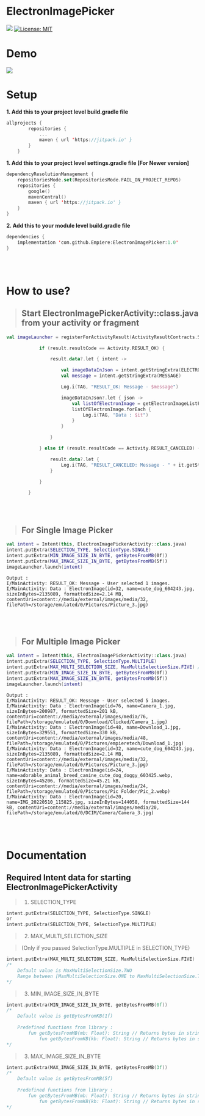 # ElectronImagePicker

[![](https://jitpack.io/v/Empiere/ElectronImagePicker.svg)](https://jitpack.io/#Empiere/ElectronImagePicker)
[![License: MIT](https://img.shields.io/badge/License-MIT-yellow.svg)](https://opensource.org/licenses/MIT)

# Demo
![](https://github.com/Empiere/ElectronImagePicker/blob/main/readme_data/Image_Picker_Banner.gif)

# Setup
**1. Add this to your project level build.gradle file**

``` kotlin
allprojects {
		repositories {
			...
			maven { url 'https://jitpack.io' }
		}
	}
```
**1. Add this to your project level settings.gradle file [For Newer version]**
``` kotlin
dependencyResolutionManagement {
    repositoriesMode.set(RepositoriesMode.FAIL_ON_PROJECT_REPOS)
    repositories {
        google()
        mavenCentral()
        maven { url 'https://jitpack.io' }
    }
}
```

**2. Add this to your module level build.gradle file**

``` kotlin
dependencies {
    implementation 'com.github.Empiere:ElectronImagePicker:1.0'
}
```
<br></br>
# How to use?
> ## Start ElectronImagePickerActivity::class.java from your activity or fragment

``` kotlin
val imageLauncher = registerForActivityResult(ActivityResultContracts.StartActivityForResult()) { result ->

            if (result.resultCode == Activity.RESULT_OK) {

                result.data?.let { intent ->

                    val imageDataInJson = intent.getStringExtra(ELECTRON_IMAGES_DATA)
                    val message = intent.getStringExtra(MESSAGE)

                    Log.i(TAG, "RESULT_OK: Message - $message")

                    imageDataInJson?.let { json ->
                        val listOfElectronImage = getElectronImageListFromData(json) // Library function
                        listOfElectronImage.forEach {
                            Log.i(TAG, "Data : $it")
                        }
                    }

                }

            } else if (result.resultCode == Activity.RESULT_CANCELED) {

                result.data?.let {
                    Log.i(TAG, "RESULT_CANCELED: Message - " + it.getStringExtra(MESSAGE))
                }

            }

        }
```
<br></br>
> ## For Single Image Picker
``` kotlin
val intent = Intent(this, ElectronImagePickerActivity::class.java)
intent.putExtra(SELECTION_TYPE, SelectionType.SINGLE)
intent.putExtra(MIN_IMAGE_SIZE_IN_BYTE, getBytesFromMB(0f))
intent.putExtra(MAX_IMAGE_SIZE_IN_BYTE, getBytesFromMB(5f))
imageLauncher.launch(intent)
```
``` 
Output :
I/MainActivity: RESULT_OK: Message - User selected 1 images.
I/MainActivity: Data : ElectronImage(id=32, name=cute_dog_604243.jpg, sizeInBytes=2135089, formattedSize=2.14 MB, contentUri=content://media/external/images/media/32, filePath=/storage/emulated/0/Pictures/Picture_3.jpg)
```
<br></br>
> ## For Multiple Image Picker
``` kotlin
val intent = Intent(this, ElectronImagePickerActivity::class.java)
intent.putExtra(SELECTION_TYPE, SelectionType.MULTIPLE)
intent.putExtra(MAX_MULTI_SELECTION_SIZE, MaxMultiSelectionSize.FIVE) // Between [MaxMultiSelectionSize.ONE to MaxMultiSelectionSize.TEN]
intent.putExtra(MIN_IMAGE_SIZE_IN_BYTE, getBytesFromMB(0f))
intent.putExtra(MAX_IMAGE_SIZE_IN_BYTE, getBytesFromMB(5f))
imageLauncher.launch(intent)
```
``` 
Output :
I/MainActivity: RESULT_OK: Message - User selected 5 images.
I/MainActivity: Data : ElectronImage(id=76, name=Camera_1.jpg, sizeInBytes=200987, formattedSize=201 kB, contentUri=content://media/external/images/media/76, filePath=/storage/emulated/0/Download/Clicked/Camera_1.jpg)
I/MainActivity: Data : ElectronImage(id=48, name=Download_1.jpg, sizeInBytes=329551, formattedSize=330 kB, contentUri=content://media/external/images/media/48, filePath=/storage/emulated/0/Pictures/empieretech/Download_1.jpg)
I/MainActivity: Data : ElectronImage(id=32, name=cute_dog_604243.jpg, sizeInBytes=2135089, formattedSize=2.14 MB, contentUri=content://media/external/images/media/32, filePath=/storage/emulated/0/Pictures/Picture_3.jpg)
I/MainActivity: Data : ElectronImage(id=24, name=adorable_animal_breed_canine_cute_dog_doggy_603425.webp, sizeInBytes=45206, formattedSize=45.21 kB, contentUri=content://media/external/images/media/24, filePath=/storage/emulated/0/Pictures/Pic Folder/Pic_2.webp)
I/MainActivity: Data : ElectronImage(id=20, name=IMG_20220510_115825.jpg, sizeInBytes=144058, formattedSize=144 kB, contentUri=content://media/external/images/media/20, filePath=/storage/emulated/0/DCIM/Camera/Camera_3.jpg)
```
<br></br>
# Documentation

## Required Intent data for starting ElectronImagePickerActivity

> 1. SELECTION_TYPE
``` kotlin
intent.putExtra(SELECTION_TYPE, SelectionType.SINGLE)
or
intent.putExtra(SELECTION_TYPE, SelectionType.MULTIPLE)
```

> 2. MAX_MULTI_SELECTION_SIZE

> (Only if you passed SelectionType.MULTIPLE in SELECTION_TYPE)
``` kotlin
intent.putExtra(MAX_MULTI_SELECTION_SIZE, MaxMultiSelectionSize.FIVE) 
/*
	Default value is MaxMultiSelectionSize.TWO
	Range between [MaxMultiSelectionSize.ONE to MaxMultiSelectionSize.TEN]
*/
```
> 3. MIN_IMAGE_SIZE_IN_BYTE
``` kotlin
intent.putExtra(MIN_IMAGE_SIZE_IN_BYTE, getBytesFromMB(0f)) 
/*
	Default value is getBytesFromKB(1f)
	
	Predefined functions from library :
		fun getBytesFromMB(mb: Float): String // Returns bytes in string
   	        fun getBytesFromKB(kb: Float): String // Returns bytes in string
*/
```
> 3. MAX_IMAGE_SIZE_IN_BYTE
``` kotlin
intent.putExtra(MAX_IMAGE_SIZE_IN_BYTE, getBytesFromMB(3f)) 
/*
	Default value is getBytesFromMB(5f)
	
	Predefined functions from library :
		fun getBytesFromMB(mb: Float): String // Returns bytes in string
   	        fun getBytesFromKB(kb: Float): String // Returns bytes in string
*/
```

